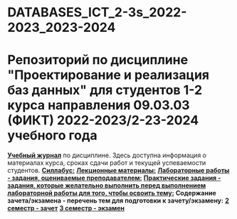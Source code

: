 # DATABASES_ICT_2-3s_2022-2023_2023-2024
Репозиторий по дисциплине "Проектирование и реализация баз данных" для студентов 1-2 курса направления  09.03.03 (ФИКТ) 2022-2023/2-23-2024 учебного года
========================
[**Учебный журнал**]() по дисциплине. Здесь доступна информация о материалах курса, сроках сдачи работ и текущей успеваемости студентов.
[**Силлабус:**]()
[**Лекционные материалы:**]()
[**Лабораторные работы - задания, оцениваемые преподавателем:**]()
[**Практические задания - задания, которые желательно выполнить перед выполнением лабораторной работы для того, чтобы освоить тему:**]()
**Содержание зачета/экзамена - перечень тем для подготовки к зачету/экзамену:**
[**2 семестр - зачет**]() 
[**3 семестр - экзамен**]()
